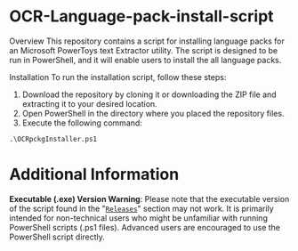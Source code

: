 # **OCR-Language-pack-install-script**
Overview
This repository contains a script for installing language packs for an Microsoft PowerToys text Extractor utility. The script is designed to be run in PowerShell, and it will enable users to install the all language packs.

Installation
To run the installation script, follow these steps:
1. Download the repository by cloning it or downloading the ZIP file and extracting it to your desired location.
2. Open PowerShell in the directory where you placed the repository files.
3. Execute the following command:
```
.\OCRpckgInstaller.ps1
```
# Additional Information
**Executable (.exe) Version Warning**: Please note that the executable version of the script found in the "[`Releases`](https://github.com/HeinrichWinkel/OCR-Language-pack-install-script/releases)" section may not work. It is primarily intended for non-technical users who might be unfamiliar with running PowerShell scripts (.ps1 files). Advanced users are encouraged to use the PowerShell script directly.
